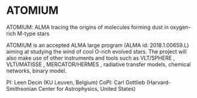 # ATOMIUM

ATOMIUM: ALMA tracing the origins of molecules forming dust in oxygen-rich M-type stars

ATOMIUM is an accepted ALMA large program (ALMA id: 2018.1.00659.L) aiming at studying the wind of cool O-rich evolved stars. The project will also make use of other instruments and tools such as VLT/SPHERE , VLTI/MATISSE , MERCATOR/HERMES , radiative transfer models, chemical networks, binary model.

PI: Leen Decin (KU Leuven, Belgium)
CoPI: Carl Gottlieb (Harvard-Smithsonian Center for Astrophysics, United States)
